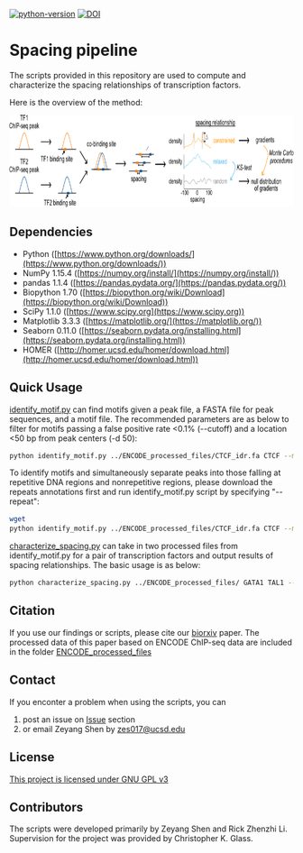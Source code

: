 [![python-version](https://img.shields.io/badge/python-3.6+-blue.svg)](https://www.python.org/downloads/release/python-360/)
[![DOI](https://zenodo.org/badge/DOI/10.1101/2020.04.02.021535.svg)](https://www.biorxiv.org/content/10.1101/2020.04.02.021535v1.full)

# Spacing pipeline
The scripts provided in this repository are used to compute and characterize the spacing relationships of transcription factors. 

Here is the overview of the method:

<p align="center">
<img src="https://github.com/zeyang-shen/spacing_pipeline/blob/main/ENCODE_processing_pipeline.png" width="850" height="163">
</p>

## Dependencies
* Python ([https://www.python.org/downloads/](https://www.python.org/downloads/))
* NumPy 1.15.4 ([https://numpy.org/install/](https://numpy.org/install/))
* pandas 1.1.4 ([https://pandas.pydata.org/](https://pandas.pydata.org/))
* Biopython 1.70 ([https://biopython.org/wiki/Download](https://biopython.org/wiki/Download))
* SciPy 1.1.0 ([https://www.scipy.org](https://www.scipy.org))
* Matplotlib 3.3.3 ([https://matplotlib.org/](https://matplotlib.org/))
* Seaborn 0.11.0 ([https://seaborn.pydata.org/installing.html](https://seaborn.pydata.org/installing.html))
* HOMER ([http://homer.ucsd.edu/homer/download.html](http://homer.ucsd.edu/homer/download.html))

## Quick Usage
[identify_motif.py](https://github.com/zeyang-shen/spacing_pipeline/blob/main/scripts/identify_motif.py) can find motifs given a peak file, a FASTA file for peak sequences, and a motif file. The recommended parameters are as below to filter for motifs passing a false positive rate <0.1% (--cutoff) and a location <50 bp from peak centers (-d 50): 
```bash
python identify_motif.py ../ENCODE_processed_files/CTCF_idr.fa CTCF --motif_path ../motifs/ --cutoff -d 50
```

To identify motifs and simultaneously separate peaks into those falling at repetitive DNA regions and nonrepetitive regions, please download the repeats annotations first and run identify_motif.py script by specifying "--repeat":

```bash
wget 
python identify_motif.py ../ENCODE_processed_files/CTCF_idr.fa CTCF --motif_path ../motifs/ --cutoff -d 50
```

[characterize_spacing.py](https://github.com/zeyang-shen/spacing_pipeline/blob/main/scripts/characterize_spacing.py) can take in two processed files from identify_motif.py for a pair of transcription factors and output results of spacing relationships. The basic usage is as below:
```bash
python characterize_spacing.py ../ENCODE_processed_files/ GATA1 TAL1 --motif_path ../motifs/
```

## Citation
If you use our findings or scripts, please cite our [biorxiv](https://doi.org/10.1101/2020.04.02.021535) paper. The processed data of this paper based on ENCODE ChIP-seq data are included in the folder [ENCODE_processed_files](https://github.com/zeyang-shen/spacing_pipeline/tree/main/ENCODE_processed_files)

## Contact
If you enconter a problem when using the scripts, you can
1. post an issue on [Issue](https://github.com/zeyang-shen/spacing_pipeline/issues) section
2. or email Zeyang Shen by zes017@ucsd.edu

## License
[This project is licensed under GNU GPL v3](https://github.com/zeyang-shen/spacing_pipeline/blob/main/LICENSE)

## Contributors
The scripts were developed primarily by Zeyang Shen and Rick Zhenzhi Li. Supervision for the project was provided by Christopher K. Glass. 
